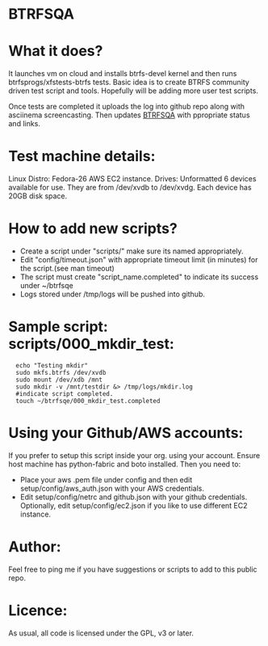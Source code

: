 BTRFSQA 
=======    
What it does?
============
It launches vm on cloud and installs btrfs-devel kernel and then runs btrfsprogs/xfstests-btrfs tests. Basic idea is to create BTRFS community driven test script and tools. Hopefully will be adding more user test scripts.

Once tests are completed it uploads the log into github repo along with asciinema screencasting. Then updates [BTRFSQA][1]  with ppropriate status and links.

[1]: http://lakshmipathi.github.io/btrfsqa/ 
Test machine details:
================
Linux Distro: Fedora-26 AWS EC2 instance.
Drives: Unformatted 6 devices available for use. They are from /dev/xvdb to /dev/xvdg. Each device has 20GB disk space.

How to add new scripts?
=======================
- Create a script under "scripts/" make sure its named appropriately.
- Edit "config/timeout.json" with appropriate timeout limit (in minutes) 
  for the script.(see man timeout)
- The script must create "script_name.completed" to indicate its success 
  under ~/btrfsqe
- Logs stored under /tmp/logs will be pushed into github.

Sample script: scripts/000_mkdir_test:
=============
```
  echo "Testing mkdir"
  sudo mkfs.btrfs /dev/xvdb
  sudo mount /dev/xdb /mnt
  sudo mkdir -v /mnt/testdir &> /tmp/logs/mkdir.log
  #indicate script completed.
  touch ~/btrfsqe/000_mkdir_test.completed  
  ```

Using your Github/AWS accounts:
==============================
If you prefer to setup this script inside your org. using your account. 
Ensure host machine has python-fabric and boto installed. Then you need to:

 - Place your aws .pem file under config and then edit setup/config/aws_auth.json 
    with your AWS credentials.
 - Edit setup/config/netrc and github.json with your github credentials.
  Optionally, edit setup/config/ec2.json if you like to use different EC2 instance.
 

Author:
======
Feel free to ping me if you have suggestions or scripts to add to this public repo. 

Licence:
=======
As usual, all code is licensed under the GPL, v3 or later. 
